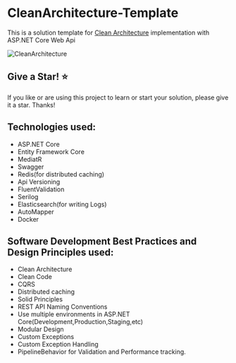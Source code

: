 # CleanArchitecture-Template
This is a solution template for [Clean Architecture](https://blog.cleancoder.com/uncle-bob/2012/08/13/the-clean-architecture.html) implementation with ASP.NET Core Web Api

![CleanArchitecture](https://user-images.githubusercontent.com/42376112/110762993-a61b1580-8266-11eb-9ac1-438072319971.jpg)

## Give a Star! ⭐
If you like or are using this project to learn or start your solution, please give it a star. Thanks!

## Technologies used:

* ASP.NET Core
* Entity Framework Core
* MediatR
* Swagger
* Redis(for distributed caching)
* Api Versioning
* FluentValidation
* Serilog
* Elasticsearch(for writing Logs)
* AutoMapper
* Docker

## Software Development Best Practices and Design Principles used:

* Clean Architecture
* Clean Code
* CQRS
* Distributed caching
* Solid Principles
* REST API Naming Conventions
* Use multiple environments in ASP.NET Core(Development,Production,Staging,etc)
* Modular Design
* Custom Exceptions
* Custom Exception Handling
* PipelineBehavior for Validation and Performance tracking.

